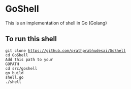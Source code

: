 # GoShell
This is an implementation of shell in Go (Golang)

## To run this shell

<code>git clone https://github.com/prathprabhudesai/GoShell</code><br>
<code>cd GoShell</code><br>
<code>Add this path to your GOPATH</code><br>
<code>cd src/goshell</code><br>
<code>go build shell.go</code><br>
<code>./shell</code><br>

